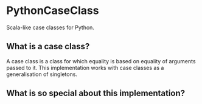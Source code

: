 # PythonCaseClass

Scala-like case classes for Python.

## What is a case class?
A case class is a class for which equality is based on equality of arguments passed to it. This implementation works with case classes
as a generalisation of singletons.

## What is so special about this implementation?